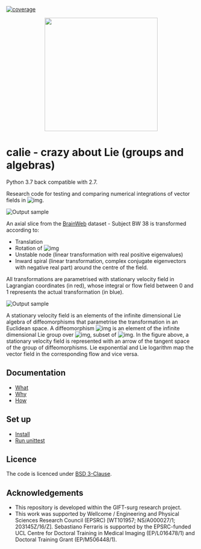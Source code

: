 [![coverage](https://github.com/SebastianoF/calie/blob/master/coverage.svg)](https://github.com/SebastianoF/calie/blob/master/coverage.svg)

<p align="center">
<img src="https://github.com/SebastianoF/calie/blob/master/logo_low.png" width="300">
</p>


# calie - crazy about Lie (groups and algebras)

Python 3.7 back compatible with 2.7.

Research code for testing and comparing numerical integrations of vector fields in 
![img](http://latex.codecogs.com/svg.latex?\mathbb{R}^D).

![Output sample](https://github.com/SebastianoF/calie/blob/master/docs/figures/deformations.gif)

An axial slice from the [BrainWeb](http://brainweb.bic.mni.mcgill.ca/brainweb/) dataset - Subject BW 38
is transformed according to:

+ Translation
+ Rotation of ![img](http://latex.codecogs.com/svg.latex?\pi/8)
+ Unstable node (linear transformation with real positive eigenvalues)
+ Inward spiral (linear transformation, complex conjugate eigenvectors with negative real part) around the centre of the field.

All transformations are parametrised with stationary velocity field
in Lagrangian coordinates (in red),
whose integral or flow field between 0 and 1 represents the actual transformation (in blue).

![Output sample](https://github.com/SebastianoF/calie/blob/master/docs/figures/LieExpLog.png)

A stationary velocity field is an elements of the infinite dimensional Lie algebra of diffeomorphisms
that parametrise the transformation in an Euclidean space.
A diffeomorphism ![img](http://latex.codecogs.com/svg.latex?\phi) is an element of the infinite dimensional Lie group
over ![img](http://latex.codecogs.com/svg.latex?\Omega), subset of
![img](http://latex.codecogs.com/svg.latex?\mathbb{R}^D).
In the figure above, a stationary velocity field is represented with an arrow of the tangent
space of the group of diffeomorphisms.
Lie exponential and Lie logarithm map the vector field in the corresponding flow and vice versa.

## Documentation

+ [What](https://github.com/SebastianoF/calie/wiki/What)
+ [Why](https://github.com/SebastianoF/calie/wiki/Why)
+ [How](https://github.com/SebastianoF/calie/wiki/How)

## Set up

+ [Install](https://github.com/SebastianoF/calie/wiki/How-to-install)
+ [Run unittest](https://github.com/SebastianoF/calie/wiki/Testing)


## Licence 

The code is licenced under [BSD 3-Clause](https://github.com/SebastianoF/calie/blob/master/LICENCE.txt).

## Acknowledgements

+ This repository is developed within the GIFT-surg research project.
+ This work was supported by Wellcome / Engineering and Physical Sciences Research Council (EPSRC) 
[WT101957; NS/A000027/1; 203145Z/16/Z]. Sebastiano Ferraris is supported by the EPSRC-funded UCL Centre for Doctoral 
Training in Medical Imaging (EP/L016478/1) and Doctoral Training Grant (EP/M506448/1).